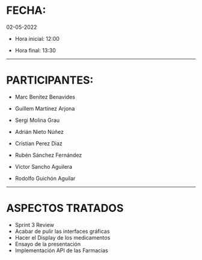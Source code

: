 ﻿#  FECHA:

02-05-2022

- Hora inicial: 12:00

- Hora final: 13:30

-----

#  PARTICIPANTES:

- Marc Benitez Benavides

- Guillem Martínez Arjona

- Sergi Molina Grau

- Adrián Nieto Núñez

- Cristian Perez Diaz

- Rubén Sánchez Fernández

- Victor Sancho Aguilera

- Rodolfo Guichón Aguilar

-----

#  ASPECTOS TRATADOS

- Sprint 3 Review
- Acabar de pulir las interfaces gráficas
- Hacer el Display de los medicamentos
- Ensayo de la presentación
- Implementación API de las Farmacias

